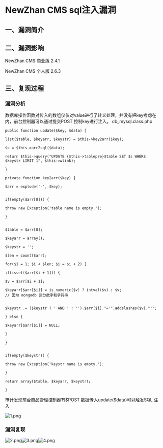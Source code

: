 NewZhan CMS sql注入漏洞
=======================

一、漏洞简介
------------

二、漏洞影响
------------

NewZhan CMS 商业版 2.4.1

NewZhan CMS 个人版 2.6.3

三、复现过程
------------

### 漏洞分析

数据库操作函数对传入的数组仅仅对value进行了转义处理，并没有把key考虑在内，前台控制器可以通过提交POST
控制key进行注入。 db\_mysql.class.php

    public function update($key, $data) {

    list($table, $keyarr, $keystr) = $this->key2arr($key);

    $s = $this->arr2sql($data);

    return $this->query("UPDATE {$this->tablepre}$table SET $s WHERE $keystr LIMIT 1", $this->wlink);

    }

    private function key2arr($key) {

    $arr = explode('-', $key);


    if(empty($arr[0])) {

    throw new Exception('table name is empty.');

    }


    $table = $arr[0];

    $keyarr = array();

    $keystr = '';

    $len = count($arr);

    for($i = 1; $i < $len; $i = $i + 2) {

    if(isset($arr[$i + 1])) {

    $v = $arr[$i + 1];

    $keyarr[$arr[$i]] = is_numeric($v) ? intval($v) : $v;
    // 因为 mongodb 区分数字和字符串


    $keystr .= ($keystr ? ' AND ' : '').$arr[$i]."='".addslashes($v)."'";

    } else {

    $keyarr[$arr[$i]] = NULL;

    }

    }


    if(empty($keystr)) {

    throw new Exception('keystr name is empty.');

    }

    return array($table, $keyarr, $keystr);

    }

审计发现前台商品管理控制器有\$POST 数据传入update(\$data)可以触发SQL
注入

![1.png](./resource/NewZhanCMSsql注入漏洞/media/rId25.png)

### 漏洞复现

![2.png](./resource/NewZhanCMSsql注入漏洞/media/rId27.png)![3.png](./resource/NewZhanCMSsql注入漏洞/media/rId28.png)![4.png](./resource/NewZhanCMSsql注入漏洞/media/rId29.png)
